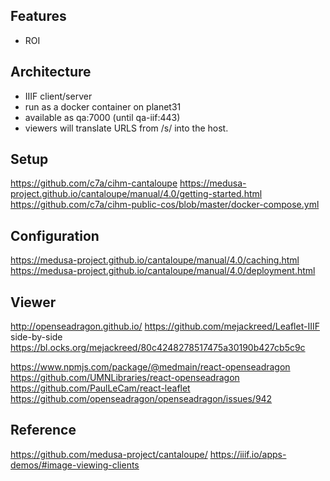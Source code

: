 

## Features
- ROI

## Architecture
- IIIF client/server
- run as a docker container on planet31 
- available as qa:7000 (until qa-iif:443)
- viewers will translate URLS from /s/ into the host.


## Setup
https://github.com/c7a/cihm-cantaloupe
https://medusa-project.github.io/cantaloupe/manual/4.0/getting-started.html
https://github.com/c7a/cihm-public-cos/blob/master/docker-compose.yml

## Configuration
https://medusa-project.github.io/cantaloupe/manual/4.0/caching.html
https://medusa-project.github.io/cantaloupe/manual/4.0/deployment.html

## Viewer
http://openseadragon.github.io/
https://github.com/mejackreed/Leaflet-IIIF
side-by-side
https://bl.ocks.org/mejackreed/80c4248278517475a30190b427cb5c9c


https://www.npmjs.com/package/@medmain/react-openseadragon
https://github.com/UMNLibraries/react-openseadragon
https://github.com/PaulLeCam/react-leaflet
https://github.com/openseadragon/openseadragon/issues/942

## Reference
https://github.com/medusa-project/cantaloupe/
https://iiif.io/apps-demos/#image-viewing-clients
